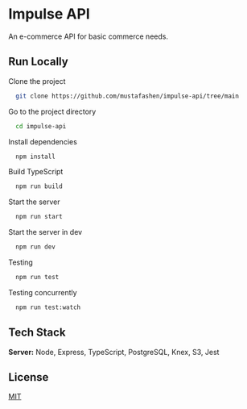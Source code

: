 
# Impulse API

An e-commerce API for basic commerce needs.


## Run Locally

Clone the project

```bash
  git clone https://github.com/mustafashen/impulse-api/tree/main
```

Go to the project directory

```bash
  cd impulse-api
```

Install dependencies

```bash
  npm install
```
Build TypeScript

```bash
  npm run build
```
Start the server

```bash
  npm run start
```

Start the server in dev

```bash
  npm run dev
```

Testing

```bash
  npm run test
```

Testing concurrently

```bash
  npm run test:watch
```

## Tech Stack

**Server:** Node, Express, TypeScript, PostgreSQL, Knex, S3, Jest


## License

[MIT](https://choosealicense.com/licenses/mit/)

